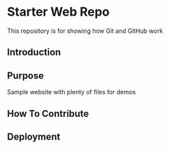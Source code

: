 # Starter Web Repo

This repository is for showing how Git and GitHub work

## Introduction 

## Purpose

Sample website with plenty of files for demos

## How To Contribute  


## Deployment

 